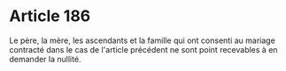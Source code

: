 # Article 186

Le père, la mère, les ascendants et la famille qui ont consenti au mariage contracté dans le cas de l'article précédent ne sont point recevables à en demander la nullité.